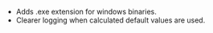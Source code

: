 - Adds .exe extension for windows binaries.
- Clearer logging when calculated default values are used.
